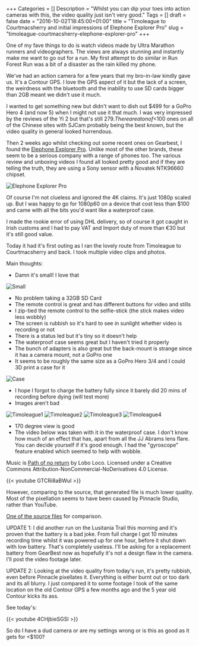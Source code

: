 +++
Categories = []
Description = "Whilst you can dip your toes into action cameras with this, the video quality just isn't very good."
Tags = []
draft = false
date = "2016-10-02T18:45:00+01:00"
title = "Timoleague to Courtmacsherry and initial impressions of Elephone Explorer Pro"
slug = "timoleague-courtmacsherry-elephone-explorer-pro"
+++

One of my fave things to do is watch videos made by Ultra Marathon runners and videographers. The views are always stunning and instantly make me want to go out for a run. My first attempt to do similar in Run Forest Run was a bit of a disaster as the rain killed my phone.

We've had an action camera for a few years that my bro-in-law kindly gave us. It's a Contour GPS. I love the GPS aspect of it but the lack of a screen, the weirdness with the bluetooth and the inability to use SD cards bigger than 2GB meant we didn't use it much.

I wanted to get something new but didn't want to dish out $499 for a GoPro Hero 4 (and now 5) when I might not use it that much. I was very impressed by the reviews of the Yi 2 but that's still $279. There are a ton of <$100 ones on all of the Chinese sites with SJCam probably being the best known, but the video quality in general looked horrendous.

Then 2 weeks ago whilst checking out some recent ones on Gearbest, I found the [Elephone Explorer Pro](http://www.gearbest.com/action-cameras/pp_314991.html). Unlike most of the other brands, these seem to be a serious company with a range of phones too. The various review and unboxing videos I found all looked pretty good and if they are telling the truth, they are using a Sony sensor with a Novatek NTK96660 chipset.

![Elephone Explorer Pro](https://s3-eu-west-1.amazonaws.com/conoroneill.com/wp-content/uploads/2016/10/elecam_03.jpg)

Of course I'm not clueless and ignored the 4K claims. It's just 1080p scaled up. But I was happy to go for 1080p60 on a device that cost less than $100 and came with all the bits you'd want like a waterproof case.

I made the rookie error of using DHL delivery, so of course it got caught in Irish customs and I had to pay VAT and Import duty of more than €30 but it's still good value.

Today it had it's first outing as I ran the lovely route from Timoleague to Courtmacsherry and back. I took multiple video clips and photos.

Main thoughts:

* Damn it's small! I love that

![Small](https://s3-eu-west-1.amazonaws.com/conoroneill.com/wp-content/uploads/2016/10/elecam_01.jpg)


* No problem taking a 32GB SD Card
* The remote control is great and has different buttons for video and stills
* I zip-tied the remote control to the selfie-stick (the stick makes video less wobbly)
* The screen is rubbish so it's hard to see in sunlight whether video is recording or not
* There is a status led but it's tiny so it doesn't help
* The waterproof case seems great but I haven't tried it properly
* The bunch of adapters is also great but the back-mount is strange since it has a camera mount, not a GoPro one
* It seems to be roughly the same size as a GoPro Hero 3/4 and I could 3D print a case for it

![Case](https://s3-eu-west-1.amazonaws.com/conoroneill.com/wp-content/uploads/2016/10/elecam_02.jpg)


* I hope I forgot to charge the battery fully since it barely did 20 mins of recording before dying (will test more)
* Images aren't bad

![Timoleague1](https://s3-eu-west-1.amazonaws.com/conoroneill.com/wp-content/uploads/2016/10/2016_1002_102341_003.JPG)
![Timoleague2](https://s3-eu-west-1.amazonaws.com/conoroneill.com/wp-content/uploads/2016/10/2016_1002_103207_007.JPG)
![Timoleague3](https://s3-eu-west-1.amazonaws.com/conoroneill.com/wp-content/uploads/2016/10/2016_1002_104122_002.JPG)
![Timoleague4](https://s3-eu-west-1.amazonaws.com/conoroneill.com/wp-content/uploads/2016/10/2016_1002_104234_005.JPG)


* 170 degree view is good
* The video below was taken with it in the waterproof case. I don't know how much of an effect that has, apart from all the JJ Abrams lens flare. You can decide yourself if it's good enough. I had the "gyroscope" feature enabled which seemed to help with wobble.

Music is [Path of no return](http://freemusicarchive.org/music/Lobo_Loco/20160910195925002/Lobo_Loco_-_09_-_Path_of_no_return_1385) by Lobo Loco. Licensed under a Creative Commons Attribution-NonCommercial-NoDerivatives 4.0 License.

{{< youtube GTCRi8aBWuI >}}

However, comparing to the source, that generated file is much lower quality. Most of the pixellation seems to have been caused by Pinnacle Studio, rather than YouTube. 

[One of the source files](https://s3-eu-west-1.amazonaws.com/conoroneill.com/wp-content/uploads/2016/10/2016_1002_101235_007.MP4) for comparison.

UPDATE 1: I did another run on the Lusitania Trail this morning and it's proven that the battery is a bad joke. From full charge I got 10 minutes recording time whilst it was powered up for one hour, before it shut down with low battery. That's completely useless. I'll be asking for a replacement battery from GearBest now as hopefully it's not a design flaw in the camera. I'll post the video footage later.

UPDATE 2: Looking at the video quality from today's run, it's pretty rubbish, even before Pinnacle pixellates it. Everything is either burnt out or too dark and its all blurry. I just compared it to some footage I took of the same location on the old Contour GPS a few months ago and the 5 year old Contour kicks its ass.

See today's: 

{{< youtube 4CHjbieSGSI >}}

So do I have a dud camera or are my settings wrong or is this as good as it gets for <$100?



